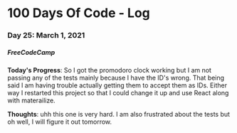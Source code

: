 # 100 Days Of Code - Log
### Day 25: March 1, 2021
##### FreeCodeCamp 

**Today's Progress**: So I got the promodoro clock working but I am not passing any of the tests mainly because I have the ID's wrong. That being said I am having trouble actually getting them to accept them as IDs. Either way I restarted this project so that I could change it up and use React along with materailize.

**Thoughts**: uhh this one is very hard. I am also frustrated about the tests but oh well, I will figure it out tomorrow. 
